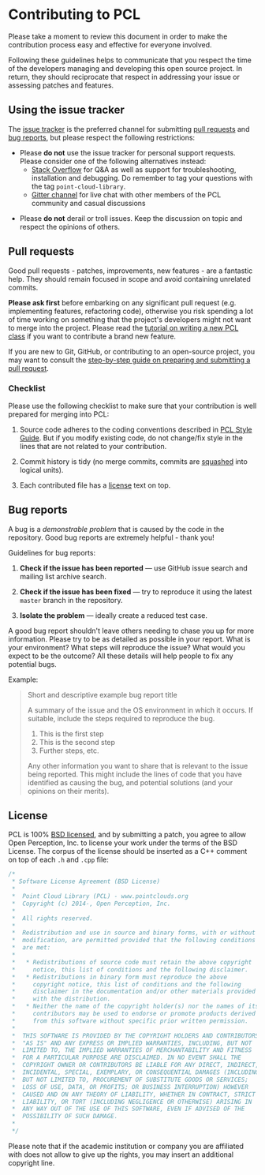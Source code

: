 # Contributing to PCL

Please take a moment to review this document in order to make the contribution
process easy and effective for everyone involved.

Following these guidelines helps to communicate that you respect the time of
the developers managing and developing this open source project. In return,
they should reciprocate that respect in addressing your issue or assessing
patches and features.


## Using the issue tracker

The [issue tracker](https://github.com/PointCloudLibrary/pcl/issues) is
the preferred channel for submitting [pull requests](#pull-requests) and
[bug reports](#bugs), but please respect the following
restrictions:


* Please **do not** use the issue tracker for personal support requests. Please
  consider one of the following alternatives instead:
  * [Stack Overflow](https://stackoverflow.com/questions/tagged/point-cloud-library)
  for Q&A as well as support for troubleshooting, installation and debugging. Do
  remember to tag your questions with the tag `point-cloud-library`.
  * [Gitter channel](https://gitter.im/PointCloudLibrary/pcl) for live chat with
  other members of the PCL community and casual discussions

<!-- 
  * Mailing list: The [PCL Google Group](https://groups.google.com/forum/#!forum/point-cloud-library)
-->

* Please **do not** derail or troll issues. Keep the discussion on topic and
  respect the opinions of others.


<a name="pull-requests"></a>
## Pull requests

Good pull requests - patches, improvements, new features - are a fantastic
help. They should remain focused in scope and avoid containing unrelated
commits.

**Please ask first** before embarking on any significant pull request (e.g.
implementing features, refactoring code), otherwise you risk spending a lot of
time working on something that the project's developers might not want to merge
into the project. Please read the [tutorial on writing a new PCL class](http://pointclouds.org/documentation/tutorials/writing_new_classes.php#writing-new-classes) if you want to contribute a
brand new feature.

If you are new to Git, GitHub, or contributing to an open-source project, you
may want to consult the [step-by-step guide on preparing and submitting a pull request](https://github.com/PointCloudLibrary/pcl/wiki/A-step-by-step-guide-on-preparing-and-submitting-a-pull-request).


<a name="checklist"></a>
### Checklist

Please use the following checklist to make sure that your contribution is well
prepared for merging into PCL:

1. Source code adheres to the coding conventions described in [PCL Style Guide](http://pointclouds.org/documentation/advanced/pcl_style_guide.php).
   But if you modify existing code, do not change/fix style in the lines that
   are not related to your contribution.

2. Commit history is tidy (no merge commits, commits are [squashed](http://davidwalsh.name/squash-commits-git)
   into logical units).

3. Each contributed file has a [license](#license) text on top.


<a name="bugs"></a>
## Bug reports

A bug is a _demonstrable problem_ that is caused by the code in the repository.
Good bug reports are extremely helpful - thank you!

Guidelines for bug reports:

1. **Check if the issue has been reported** &mdash; use GitHub issue search and
   mailing list archive search.

2. **Check if the issue has been fixed** &mdash; try to reproduce it using the
   latest `master` branch in the repository.

3. **Isolate the problem** &mdash; ideally create a reduced test
   case.

A good bug report shouldn't leave others needing to chase you up for more
information. Please try to be as detailed as possible in your report. What is
your environment? What steps will reproduce the issue? What would you expect to
be the outcome? All these details will help people to fix any potential bugs.

Example:

> Short and descriptive example bug report title
>
> A summary of the issue and the OS environment in which it occurs. If
> suitable, include the steps required to reproduce the bug.
>
> 1. This is the first step
> 2. This is the second step
> 3. Further steps, etc.
>
> Any other information you want to share that is relevant to the issue being
> reported. This might include the lines of code that you have identified as
> causing the bug, and potential solutions (and your opinions on their
> merits).


<a name="license"></a>
## License

PCL is 100% [BSD licensed](LICENSE.txt), and by submitting a patch, you agree to
allow Open Perception, Inc. to license your work under the terms of the BSD
License. The corpus of the license should be inserted as a C++ comment on top
of each `.h` and `.cpp` file:

```cpp
/*
 * Software License Agreement (BSD License)
 *
 *  Point Cloud Library (PCL) - www.pointclouds.org
 *  Copyright (c) 2014-, Open Perception, Inc.
 *
 *  All rights reserved.
 *
 *  Redistribution and use in source and binary forms, with or without
 *  modification, are permitted provided that the following conditions
 *  are met:
 *
 *   * Redistributions of source code must retain the above copyright
 *     notice, this list of conditions and the following disclaimer.
 *   * Redistributions in binary form must reproduce the above
 *     copyright notice, this list of conditions and the following
 *     disclaimer in the documentation and/or other materials provided
 *     with the distribution.
 *   * Neither the name of the copyright holder(s) nor the names of its
 *     contributors may be used to endorse or promote products derived
 *     from this software without specific prior written permission.
 *
 *  THIS SOFTWARE IS PROVIDED BY THE COPYRIGHT HOLDERS AND CONTRIBUTORS
 *  "AS IS" AND ANY EXPRESS OR IMPLIED WARRANTIES, INCLUDING, BUT NOT
 *  LIMITED TO, THE IMPLIED WARRANTIES OF MERCHANTABILITY AND FITNESS
 *  FOR A PARTICULAR PURPOSE ARE DISCLAIMED. IN NO EVENT SHALL THE
 *  COPYRIGHT OWNER OR CONTRIBUTORS BE LIABLE FOR ANY DIRECT, INDIRECT,
 *  INCIDENTAL, SPECIAL, EXEMPLARY, OR CONSEQUENTIAL DAMAGES (INCLUDING,
 *  BUT NOT LIMITED TO, PROCUREMENT OF SUBSTITUTE GOODS OR SERVICES;
 *  LOSS OF USE, DATA, OR PROFITS; OR BUSINESS INTERRUPTION) HOWEVER
 *  CAUSED AND ON ANY THEORY OF LIABILITY, WHETHER IN CONTRACT, STRICT
 *  LIABILITY, OR TORT (INCLUDING NEGLIGENCE OR OTHERWISE) ARISING IN
 *  ANY WAY OUT OF THE USE OF THIS SOFTWARE, EVEN IF ADVISED OF THE
 *  POSSIBILITY OF SUCH DAMAGE.
 *
 */
```

Please note that if the academic institution or company you are affiliated with
does not allow to give up the rights, you may insert an additional copyright
line.
